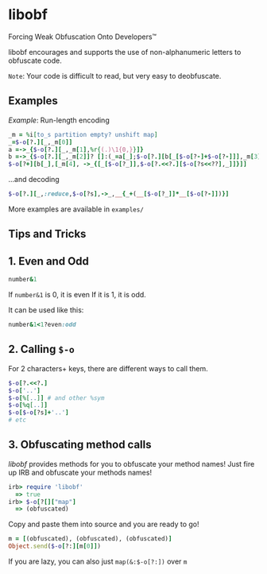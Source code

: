 # libobf
Forcing Weak Obfuscation Onto Developers™

libobf encourages and supports the use of non-alphanumeric letters to
obfuscate code.

`Note`: Your code is difficult to read, but very easy to deobfuscate.

Examples
---

*Example*: Run-length encoding
```ruby
_m = %i[to_s partition empty? unshift map]
_=$-o[?.][_,_m[0]]
a =->_{$-o[?.][_,_m[1],%r{(.)\1{0,}}]}
b =->_{$-o[?.][_,_m[2]]? []:(_=a[_];$-o[?.][b[_[$-o[?-]+$-o[?-]]],_m[3],_[$-o[?-]]])}
$-o[?+][b[_],[_m[4], ->_{[_[$-o[?_]],$-o[?.<<?.][$-o[?s<<??],_]]}]]
```

...and decoding
```ruby
$-o[?.][_,:reduce,$-o[?s],->_,__{_+(__[$-o[?_]]*__[$-o[?-]])}]
```

More examples are available in `examples/`

Tips and Tricks
---

## 1. Even and Odd

```ruby
number&1
```

If `number&1` is 0, it is even
If it is 1, it is odd.

It can be used like this:

```ruby
number&1<1?even:odd
```

## 2. Calling `$-o`
For 2 characters+ keys, there are different ways to call them.

```ruby
$-o[?.<<?.]
$-o['..']
$-o[%[..]] # and other %sym
$-o[%q[..]]
$-o[$-o[?s]+'..']
# etc
```

## 3. Obfuscating method calls
_libobf_ provides methods for you to obfuscate your method names!
Just fire up IRB and obfuscate your methods names!

```ruby
irb> require 'libobf'
  => true
irb> $-o[?[]["map"]
  => (obfuscated)
```
Copy and paste them into source and you are ready to go!

```ruby
m = [(obfuscated), (obfuscated), (obfuscated)]
Object.send($-o[?:][m[0]])
```

If you are lazy, you can also just `map(&:$-o[?:])` over `m`